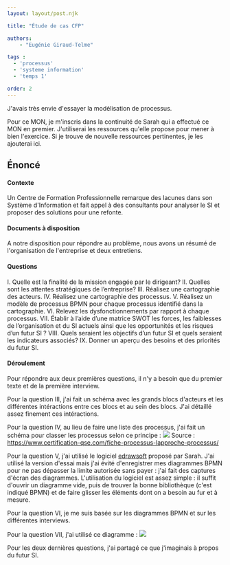 ```yaml
---
layout: layout/post.njk

title: "Étude de cas CFP"

authors:
    - "Eugénie Giraud-Telme"

tags :
  - 'processus'
  - 'systeme information'
  - 'temps 1'

order: 2
---
```

<!-- Début Résumé -->
J'avais très envie d'essayer la modélisation de processus.

<!-- fin Résumé -->

Pour ce MON, je m'inscris dans la continuité de Sarah qui a effectué ce MON en premier. J'utiliserai les ressources qu'elle propose pour mener à bien l'exercice. Si je trouve de nouvelle ressources pertinentes, je les ajouterai ici.

## Énoncé

#### Contexte

Un Centre de Formation Professionnelle remarque des lacunes dans son Système d'Information et fait appel à des consultants pour analyser le SI et proposer des solutions pour une refonte.

#### Documents à disposition

A notre disposition pour répondre au problème, nous avons un résumé de l'organisation de l'entreprise et deux entretiens.

#### Questions

I. Quelle est la finalité de la mission engagée par le dirigeant?
II. Quelles sont les attentes stratégiques de l’entreprise?
III. Réalisez une cartographie des acteurs.
IV. Réalisez une cartographie des processus.
V. Réalisez un modèle de processus BPMN pour chaque processus identifié dans la cartographie.
VI. Relevez les dysfonctionnements par rapport à chaque processus.
VII. Établir à l’aide d’une matrice SWOT les forces, les faiblesses de l’organisation et du SI actuels ainsi que
les opportunités et les risques d’un futur SI ?
VIII. Quels seraient les objectifs d’un futur SI et quels seraient les indicateurs associés?
IX. Donner un aperçu des besoins et des priorités du futur SI.

#### Déroulement

Pour répondre aux deux premières questions, il n'y a besoin que du premier texte et de la première interview.

Pour la question III, j'ai fait un schéma avec les grands blocs d'acteurs et les différentes intéractions entre ces blocs et au sein des blocs. J'ai détaillé assez finement ces intéractions.

Pour la question IV, au lieu de faire une liste des processus, j'ai fait un schéma pour classer les processus selon ce principe :
<img src="Exemple-cartographie-des-processus.png">
Source : https://www.certification-qse.com/fiche-processus-lapproche-processus/

Pour la question V, j'ai utilisé le logiciel [edrawsoft](https://www.edrawsoft.com/fr/how-to-create-bpmn.html#:~:text=Pour%20cr%C3%A9er%20des%20diagrammes%20BPMN%2C%20les%20objets%20BPMN%20sont%20s%C3%A9lectionn%C3%A9s,les%20formes%20comme%20d'habitude.) proposé par Sarah. J'ai utilisé la version d'essai mais j'ai évité d'enregistrer mes diagrammes BPMN pour ne pas dépasser la limite autorisée sans payer : j'ai fait des captures d'écran des diagrammes. L'utilisation du logiciel est assez simple : il suffit d'ouvrir un diagramme vide, puis de trouver la bonne bibliothèque (c'est indiqué BPMN) et de faire glisser les éléments dont on a besoin au fur et à mesure.

Pour la question VI, je me suis basée sur les diagrammes BPMN et sur les différentes interviews.

Pour la question VII, j'ai utilisé ce diagramme :
<img src="Matrice_SWOT.png">

Pour les deux dernières questions, j'ai partagé ce que j'imaginais à propos du futur SI.